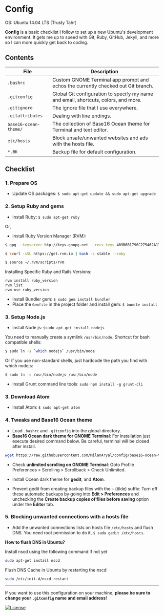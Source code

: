 # Config

OS: Ubuntu 14.04 LTS (Trusty Tahr)

**Config** is a basic checklist I follow to set up a new Ubuntu's development environment. It gets me up to speed with Git, Ruby, GitHub, Jekyll, and more so I can more quickly get back to coding.

## Contents

| File | Description |
| --- | --- |
| `.bashrc` | Custom GNOME Terminal app prompt and echos the currently checked out Git branch. |
| `.gitconfig` | Global Git configuration to specify my name and email, shortcuts, colors, and more. |
| `.gitignore` | The ignore file that I use everywhere. |
| `.gitattributes` | Dealing with line endings. |
| `base16-ocean-theme/` | The collection of Base16 Ocean theme for Terminal and text editor. |
| `etc/hosts` | Block unsafe/unwanted websites and ads with the hosts file. |
| `*.BK` | Backup file for default configuration. |

## Checklist

### 1. Prepare OS

* Update OS packages: `$ sudo apt-get update && sudo apt-get upgrade`

### 2. Setup Ruby and gems

* Install Ruby: `$ sudo apt-get ruby`

Or,

*  Install Ruby Version Manager (RVM):

``` bash
$ gpg --keyserver hkp://keys.gnupg.net --recv-keys 409B6B1796C275462A1703113804BB82D39DC0E3

$ \curl -sSL https://get.rvm.io | bash -s stable --ruby

$ source ~/.rvm/scripts/rvm
```

Installing Specific Ruby and Rails Versions:

``` bash
rvm install ruby_version
rvm list
rvm use ruby_version
```

* Install Bundler gem: `$ sudo gem install bundler`
* Place the `Gemfile` in the project folder and install gem: `$ bundle install`

### 3. Setup Node.js

* Install Node.js: `$sudo apt-get install nodejs`

You need to manually create a symlink `/usr/bin/node`. Shortcut for bash compatible shells:

``` bash
$ sudo ln -s `which nodejs` /usr/bin/node
```

Or if you use non-standard shells, just hardcode the path you find with which nodejs:

``` bash
$ sudo ln -s /usr/bin/nodejs /usr/bin/node
```

* Install Grunt command line tools: `sudo npm install -g grunt-cli`

### 3. Download Atom

* Install Atom: `$ sudo apt-get atom`

### 4. Tweaks and Base16 Ocean theme

* Load `.bashrc` and `.gitconfig` into the global directory.
* **Base16 Ocean dark theme for GNOME Terminal**: For installation just execute desired command below. Be careful, terminal will be closed after install.

``` bash
wget https://raw.githubusercontent.com/MilanAryal/config/base16-ocean-theme/gnome-terminal/base16-ocean.dark.sh && . base16-ocean.dark.sh
```

* Check **unlimited scrolling on GNOME Terminal**: Goto Profile Preferences > Scrolling > Scrollback > Check Unlimited.

* Install Ocean dark theme for **gedit**, and **Atom**.

* Prevent gedit from creating backup files with the `~` (tilde) suffix: Turn off these automatic backups by going into **Edit > Preferences** and unchecking the **Create backup copies of files before saving** option under the **Editor** tab.

### 5. Blocking unwanted connections with a hosts file

* Add the unwanted connections lists on hosts file `/etc/hosts` and flush DNS. You need root permission to do it, `$ sudo gedit /etc/hosts`.

**How to flush DNS in Ubuntu?**

Install nscd using the following command if not yet

``` bash
sudo apt-get install nscd
```

Flush DNS Cache in Ubuntu by restarting the nscd

``` bash
sudo /etc/init.d/nscd restart
```
---

If you want to use this configuration on your machine, **please be sure to change your `.gitconfig` name and email address!**

[![License](https://img.shields.io/github/license/MilanAryal/config.svg?branch=master)](https://github.com/MilanAryal/config/blob/master/LICENSE)
